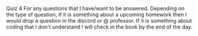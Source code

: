 Quiz 4 
For any questions that I have/want to be answered. Depending on the type of question, if it is something about a upcoming homework then I would drop a
question in the discord or @ professor. If it is something about coding that I don't understand I will check in the book by the end of the day.
